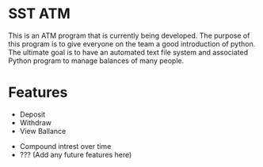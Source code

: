 # SST ATM
This is an ATM program that is currently being developed. The purpose of this program is to give everyone on the team a good introduction of python. The ultimate goal is to have an automated text file system and associated Python program to manage balances of many people.
# Features
- Deposit
- Withdraw
- View Ballance
+ Compound intrest over time
+ ??? (Add any future features here)